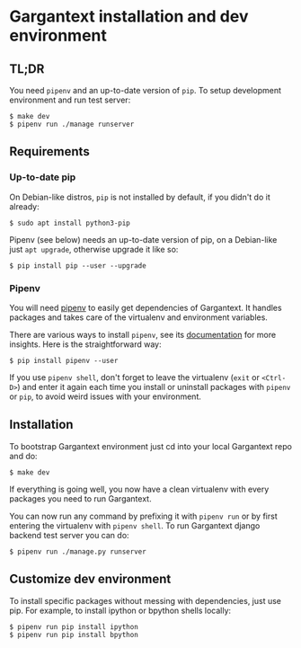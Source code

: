 # Gargantext installation and dev environment

## TL;DR

You need `pipenv` and an up-to-date version of `pip`. To setup development
environment and run test server:

    $ make dev
    $ pipenv run ./manage runserver


## Requirements

### Up-to-date pip

On Debian-like distros, `pip` is not installed by default, if you didn't do it
already:

    $ sudo apt install python3-pip

Pipenv (see below) needs an up-to-date version of pip, on a Debian-like just
`apt upgrade`, otherwise upgrade it like so:

    $ pip install pip --user --upgrade

### Pipenv

You will need [pipenv][1] to easily get dependencies of Gargantext.
It handles packages and takes care of the virtualenv and environment variables.

There are various ways to install `pipenv`, see its [documentation][2] for more
insights. Here is the straightforward way:

    $ pip install pipenv --user

If you use `pipenv shell`, don't forget to leave the virtualenv (`exit` or
`<Ctrl-D>`) and enter it again each time you install or uninstall packages with
`pipenv` or `pip`, to avoid weird issues with your environment.

[1]: https://github.com/kennethreitz/pipenv
[2]: https://docs.pipenv.org/


## Installation

To bootstrap Gargantext environment just cd into your local Gargantext repo and
do:

    $ make dev

If everything is going well, you now have a clean virtualenv with every
packages you need to run Gargantext.

You can now run any command by prefixing it with `pipenv run` or by first
entering the virtualenv with `pipenv shell`. To run Gargantext django backend
test server you can do:

    $ pipenv run ./manage.py runserver


## Customize dev environment

To install specific packages without messing with dependencies, just use pip.
For example, to install ipython or bpython shells locally:

    $ pipenv run pip install ipython
    $ pipenv run pip install bpython
